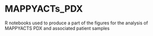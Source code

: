 # MAPPYACTs_PDX
R notebooks used to produce a part of the figures for the analysis of MAPPYACTS PDX and associated patient samples
